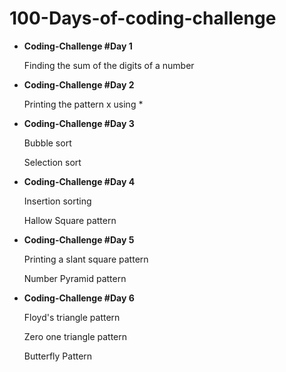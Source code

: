 <html>
  <h1>100-Days-of-coding-challenge</h1>
  <ul>
 <li> <b>Coding-Challenge #Day 1</b></li>
  <p>Finding the sum of the digits of a number</p>
  <li> <b>Coding-Challenge #Day 2</b></li>
  <p>Printing the pattern x using * </p>
  <li> <b>Coding-Challenge #Day 3</b></li>
  <p>Bubble sort </p>
  <p>Selection sort</p>
    <li> <b>Coding-Challenge #Day 4</b></li>
  <p>Insertion sorting</p>
    <p>Hallow Square pattern</p>
     <li> <b>Coding-Challenge #Day 5</b></li>
  <p>Printing a slant square pattern</p>
    <p>Number Pyramid pattern</p>
    <li> <b>Coding-Challenge #Day 6</b></li>
  <p>Floyd's triangle pattern</p>
    <p>Zero one triangle pattern</p>
    <p>Butterfly Pattern</p>
  </ul>
</html>
